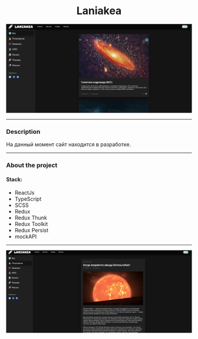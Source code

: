 # <center>Laniakea</center>

<p align="center"> <img  src="src/assets/img/Laniakea.png"></p>

---

### Description

На данный момент сайт находится в разработке.

---

### About the project

#### Stack:
- ReactJs
- TypeScript
- SCSS
- Redux
- Redux Thunk
- Redux Toolkit
- Redux Persist
- mockAPI

---

<p align="center"> <img  src="src/assets/img/Laniakea2.png"></p>

